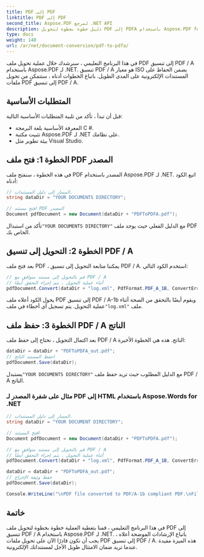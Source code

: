 ```yaml
---
title: PDF إلى PDF
linktitle: PDF إلى PDF
second_title: Aspose.PDF لمرجع .NET API
description: دليل خطوة بخطوة لتحويل PDF إلى PDFA باستخدام Aspose.PDF for .NET.
type: docs
weight: 140
url: /ar/net/document-conversion/pdf-to-pdfa/
---
```


في هذا البرنامج التعليمي ، سنرشدك خلال عملية تحويل ملف PDF إلى تنسيق PDF / A باستخدام Aspose.PDF لـ .NET. تنسيق PDF / A هو معيار ISO يضمن الحفاظ على المستندات الإلكترونية على المدى الطويل. باتباع الخطوات أدناه ، ستتمكن من تحويل ملفات PDF إلى تنسيق PDF / A.

## المتطلبات الأساسية
قبل أن تبدأ ، تأكد من تلبية المتطلبات الأساسية التالية:

- المعرفة الأساسية بلغة البرمجة C #.
- تثبيت مكتبة Aspose.PDF لـ .NET على نظامك.
- بيئة تطوير مثل Visual Studio.

## الخطوة 1: فتح ملف PDF المصدر
في هذه الخطوة ، سنفتح ملف PDF المصدر باستخدام Aspose.PDF لـ .NET. اتبع الكود أدناه:

```csharp
// المسار إلى دليل المستندات.
string dataDir = "YOUR DOCUMENTS DIRECTORY";

// افتح مستند PDF المصدر
Document pdfDocument = new Document(dataDir + "PDFToPDFA.pdf");
```

 تأكد من استبدال`"YOUR DOCUMENTS DIRECTORY"` مع الدليل الفعلي حيث يوجد ملف PDF الخاص بك.

## الخطوة 2: التحويل إلى تنسيق PDF / A
بعد فتح ملف PDF ، يمكننا متابعة التحويل إلى تنسيق PDF / A. استخدم الكود التالي:

```csharp
// قم بالتحويل إلى مستند متوافق مع PDF / A
// أثناء عملية التحويل ، يتم إجراء التحقق أيضًا
pdfDocument.Convert(dataDir + "log.xml", PdfFormat.PDF_A_1B, ConvertErrorAction.Delete);
```

 يحول الكود أعلاه ملف PDF إلى تنسيق PDF / A-1b ويقوم أيضًا بالتحقق من الصحة أثناء عملية التحويل. يتم تسجيل أي أخطاء في ملف`"log.xml"` ملف.

## الخطوة 3: حفظ ملف PDF / A الناتج
بعد اكتمال التحويل ، نحتاج إلى حفظ ملف PDF / A الناتج. هذه هي الخطوة الأخيرة:

```csharp
dataDir = dataDir + "PDFToPDFA_out.pdf";
// احفظ المستند الناتج
pdfDocument.Save(dataDir);
```

 يستبدل`"YOUR DOCUMENTS DIRECTORY"` مع الدليل المطلوب حيث تريد حفظ ملف PDF / A الناتج.

### مثال على شفرة المصدر لـ PDF إلى HTML باستخدام Aspose.Words for .NET

```csharp
// المسار إلى دليل المستندات.
string dataDir = "YOUR DOCUMENT DIRECTORY";

// افتح المستند
Document pdfDocument = new Document(dataDir + "PDFToPDFA.pdf");

// قم بالتحويل إلى مستند متوافق مع PDF / A
// أثناء عملية التحويل ، يتم إجراء التحقق أيضًا
pdfDocument.Convert(dataDir + "log.xml", PdfFormat.PDF_A_1B, ConvertErrorAction.Delete);

dataDir = dataDir + "PDFToPDFA_out.pdf";
// حفظ وثيقة الإخراج
pdfDocument.Save(dataDir);

Console.WriteLine("\nPDF file converted to PDF/A-1b compliant PDF.\nFile saved at " + dataDir);
```

## خاتمة
في هذا البرنامج التعليمي ، قمنا بتغطية العملية خطوة بخطوة لتحويل ملف PDF إلى تنسيق PDF / A باستخدام Aspose.PDF لـ .NET. باتباع الإرشادات الموضحة أعلاه ، يجب أن تكون قادرًا الآن على تحويل ملفات PDF إلى تنسيق PDF / A. هذه الميزة مفيدة عندما تريد ضمان الامتثال طويل الأجل لمستنداتك الإلكترونية.